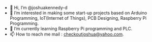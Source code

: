 - 👋 Hi, I’m @joshuakennedy-d
- 👀 I’m interested in making some start-up projects based on Arduino Programming, IoT(Internet of Things), PCB Designing, Raspberry Pi Programming.
- 🌱 I’m currently learning Raspberry Pi programming and PLC.
- 📫 How to reach me mail : checkoutjoshua@yahoo.com.
